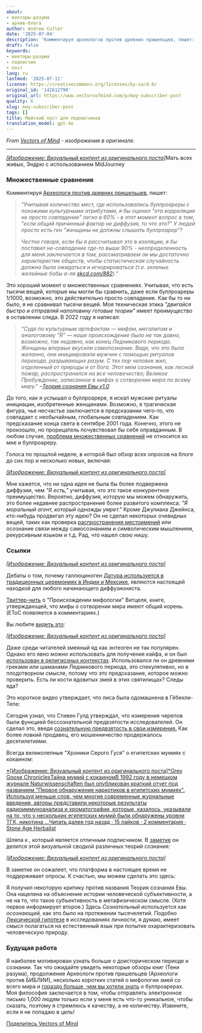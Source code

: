 ```yaml
---
about:
- векторы-разума
- архив-блога
author: Andrew Cutler
date: '2025-07-04'
description: 'Комментируя археологов против древних пришельцев, пишет:'
draft: false
keywords:
- векторы-разума
- подписчик
- пост
lang: ru
lastmod: '2025-07-11'
license: https://creativecommons.org/licenses/by-sa/4.0/
original_id: '142612790'
original_url: https://www.vectorsofmind.com/p/may-subscriber-post
quality: 6
slug: may-subscriber-post
tags: []
title: Майский пост для подписчиков
translation_model: gpt-4o
---
```


*From [Vectors of Mind](https://www.vectorsofmind.com/p/may-subscriber-post) - изображения в оригинале.*

---

[*[Изображение: Визуальный контент из оригинального поста]*](https://substackcdn.com/image/fetch/$s_!xuOP!,f_auto,q_auto:good,fl_progressive:steep/https%3A%2F%2Fsubstack-post-media.s3.amazonaws.com%2Fpublic%2Fimages%2Faef0f7bb-4c41-4aca-b498-38a654d50a22_2048x2048.png)Мать всех живых, Эндрю с использованием MidJourney

### Множественные сравнения

Комментируя [Археологи против древних пришельцев](https://www.vectorsofmind.com/p/archeologists-vs-ancient-aliens), пишет:

> _"Учитывая количество мест, где использовались буллроареры с похожими культурными атрибутами, я бы оценил "эта корреляция не просто совпадение" легко в 60% - в этот момент вопрос в том, "если общий причинный фактор не диффузия, то что это?" У людей просто есть ген "женщины не должны слышать буллроарер"?_
> 
> _Честно говоря, если бы я рассчитывал это в изоляции, я бы поставил не-совпадение где-то выше 90% - неопределенность для меня заключается в том, рассматриваем ли мы достаточно характеристик обществ, чтобы статистическая случайность должна была ожидаться и игнорироваться (т.е. зеленые желейные бобы а-ля [xkcd.com/882](http://xkcd.com/882))."_

Это хороший момент о множественных сравнениях. Учитывая, что есть тысячи вещей, которые мы могли бы сравнить, даже если буллроареры 1/1000, возможно, это действительно просто совпадение. Как бы то ни было, я не сравнивал тысячи вещей. Моя техническая этика _"двигайся быстро и отправляй наполовину готовые теории"_ имеет преимущество в оставлении следа. В 2022 году я написал:

> _"Судя по культурным артефактам — мифам, мегалитам и аналоговому "Я" — наше происхождение было не так давно, возможно, так недавно, как конец Ледникового периода. Женщины впервые вкусили самопознание. Видя, что это было желанно, они инициировали мужчин с помощью ритуалов перехода, разрывающих разум. С тех пор человек жил, отделенный от природы и от бога. Этот мем сознания, как лесной пожар, распространился на все человечество; Великое Пробуждение, записанное в мифах о сотворении мира по всему миру." ~[Теория сознания Евы v1.0](https://www.vectorsofmind.com/p/the-eve-theory-of-consciousness)_

До того, как я услышал о буллроарере, я искал мужские ритуалы инициации, изобретенные женщинами. Возможно, я трагическая фигура, чье несчастье заключается в предсказании чего-то, что совпадает с необычайным, глобальным совпадением. Как предсказание конца света в сентябре 2001 года. Конечно, этого не произошло, но прорицатель почувствовал бы себя оправданным. В любом случае, [проблема множественных сравнений](https://en.wikipedia.org/wiki/Multiple_comparisons_problem) не относится ко мне и буллроареру.

Голоса по прошлой неделе, в которой был обзор всех опросов на блоге до сих пор и несколько новых, включая:

[*[Изображение: Визуальный контент из оригинального поста]*](https://substackcdn.com/image/fetch/$s_!YYq_!,f_auto,q_auto:good,fl_progressive:steep/https%3A%2F%2Fsubstack-post-media.s3.amazonaws.com%2Fpublic%2Fimages%2F092a248f-d4d2-4c15-8e91-3688ee5ee06c_610x500.png)

Мне кажется, что ни одна идея не была бы более подвержена диффузии, чем _"Я есть,"_ учитывая, что это такое конкурентное преимущество. Вероятно, диффузия, которую мы можем обнаружить, это более недавнее распространение более развитого комплекса: _"Я моральный агент, который однажды умрет."_ Кроме Джулиана Джейнса, кто-нибудь продвигал эту идею? Он не сделал некоторых очевидных вещей, таких как проверка [распространения местоимений](https://www.vectorsofmind.com/p/the-unreasonable-effectiveness-of) или осознание связи между самосознанием и символическим мышлением, рекурсивным языком и т.д. Рад, что нашел свою нишу.

### Ссылки

[*[Изображение: Визуальный контент из оригинального поста]*](https://substackcdn.com/image/fetch/$s_!95Qh!,f_auto,q_auto:good,fl_progressive:steep/https%3A%2F%2Fsubstack-post-media.s3.amazonaws.com%2Fpublic%2Fimages%2F95174c6a-d1fa-43d9-9f5d-dd0b08a38e1d_1344x896.png)

Дебаты о том, почему галлюциноген [Датура используется в традиционных церемониях в Индии и Мексике](https://en.wikipedia.org/wiki/Datura_metel#Introduction_to_India_and_Africa), являются настоящей находкой для любого начинающего диффузиониста.

[Твиттер-нить](https://twitter.com/_anantashesha/status/1776680715892989983) о "Происхождении мифологии" Витцеля, книге, утверждающей, что мифы о сотворении мира имеют общий корень. (EToC появляется в комментариях.)

Вы любите [видеть это](https://www.indiatoday.in/india/story/youtuber-elvish-yadav-detained-in-noida-in-snake-venom-at-rave-case-2516007-2024-03-17):

[*[Изображение: Визуальный контент из оригинального поста]*](https://substackcdn.com/image/fetch/$s_!ppMy!,f_auto,q_auto:good,fl_progressive:steep/https%3A%2F%2Fsubstack-post-media.s3.amazonaws.com%2Fpublic%2Fimages%2Fe0297198-a967-446b-88d0-86391c6c8f9c_706x700.png)

Даже среди читателей змеяный яд как энтеоген не так популярен. Однако его явно можно использовать для получения кайфа, и он был [использован в религиозных контекстах](https://www.youtube.com/watch?v=iyoL8tjB_hc). Использовался ли он древними греками или шаманами Ледникового периода, это спекулятивно, но в плодотворном смысле, потому что это предсказание, которое можно проверить. Есть ли кости ядовитых змей в этих святилищах? Следы яда?

Это короткое видео утверждает, что лиса была одомашнена в Гёбекли-Тепе:

Сегодня узнал, что Стивен Гулд утверждал, что измерения черепов были функцией бессознательной предвзятости исследователей. Он сделал это, введя [сознательную предвзятость в свои измерения.](https://sociobiology.wordpress.com/2012/03/17/scientific-error-scientific-fraud-why-did-gould-claim-morton-mismeasured-skulls/) Как более ловкий продавец, его мошенничество продержалось десятилетиями.

Всегда великолепные "Хроники Серого Гуся" о египетских мумиях с кокаином:

[*[Изображение: Визуальный контент из оригинального поста]*Grey Goose ChroniclesТайна мумий с кокаиномВ 1992 году в немецком журнале Naturwissenschaften был опубликован краткий отчет под названием "Первое обнаружение наркотиков в египетских мумиях". Используя меньше слов, чем многие современные журнальные введения, авторы представили некоторые результаты радиоиммуноанализа и хроматографии, которые, казалось, указывали на то, что у нескольких египетских мумий были обнаружены уровни ТГК, никотина …Читать далее год назад · 15 лайков · 2 комментария · Stone Age Herbalist](https://www.stoneageherbalist.com/p/the-mystery-of-the-cocaine-mummies)

Шляпа к , который является отличным подписчиком. В [заметке](https://substack.com/@stetson/note/c-51639308) он делится этой визуальной сводкой различных теорий сознания:

[*[Изображение: Визуальный контент из оригинального поста]*](https://substackcdn.com/image/fetch/$s_!XVO2!,f_auto,q_auto:good,fl_progressive:steep/https%3A%2F%2Fsubstack-post-media.s3.amazonaws.com%2Fpublic%2Fimages%2F26d44c6a-120a-4312-9879-9ba682c3c335_600x975.png)

В заметке он сожалеет, что платформа в настоящее время не поддерживает опросы. К счастью, мы можем сделать это здесь:

Я получил некоторую критику против названия Теория сознания Евы. Она нацелена на объяснение истории человеческой субъективности, а не на то, что такое субъективность в метафизическом смысле. (Хотя первое информирует второе.) Здесь _Сознательный_ используется как _осознающий,_ как это было на протяжении тысячелетий. Подобно [Лексической гипотезе](https://en.wikipedia.org/wiki/Lexical_hypothesis) в исследованиях личности, я думаю, имеет смысл полагаться на естественный язык при попытке охарактеризовать человеческую природу.

### Будущая работа

Я наиболее мотивирован узнать больше о доисторическом периоде и сознании. Так что ожидайте увидеть некоторые обзоры книг (Тени разума), продолжение Археологи против пришельцев (Археологи против БИБЛИИ), несколько коротких статей о мифологии змей со всего мира и [гораздо больше, чем вы хотели знать](https://slatestarcodex.com/tag/much-more-than-you-wanted-to-know/) о буллроарерах. Моя философия заключается в том, чтобы отправлять электронное письмо 1,000 людям только если у меня есть что-то уникальное, чтобы сказать, поэтому я стремлюсь к качеству, а не количеству. Извините, если я не попадаю в цель!

[Поделитесь Vectors of Mind](https://www.vectorsofmind.com/?action=share)